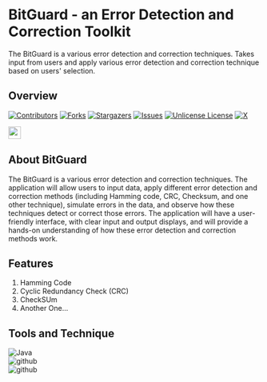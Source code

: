 # BitGuard - an Error Detection and Correction Toolkit
The BitGuard is a various error detection and correction techniques. Takes input from users and apply various error detection and correction technique based on users' selection.

## Overview
<!-- PROJECT SHIELDS -->
[![Contributors][contributors-shield]][contributors-url]
[![Forks][forks-shield]][forks-url]
[![Stargazers][stars-shield]][stars-url]
[![Issues][issues-shield]][issues-url]
[![Unlicense License][license-shield]][license-url]
[![X][x-shield]][x-url]

[//]: # (Version)
<!-- Another Version is start V1.1.0 -->
<div>
  <img src="https://img.shields.io/badge/Version-1.1.0-yellow?logo=Git&logoColor=green" height="25"> <br>

###
</div>


## About BitGuard
The BitGuard is a various error detection and correction techniques. The application will allow users to input data, apply different error detection and correction methods (including Hamming code, CRC, Checksum, and one other technique), simulate errors in the data, and observe how these techniques detect or correct those errors. The application will have a user-friendly interface, with clear input and output displays, and will provide a hands-on understanding of how these error detection and correction methods work.

## Features
1. Hamming Code
2. Cyclic Redundancy Check (CRC)
3. CheckSUm
4. Another One...

## Tools and Technique

![Java][java-shield] </br>
![github][github-shield] </br>
![github][xml-shield] </br>






<!-- MARKDOWN LINKS & IMAGES -->

[//]: # (Shields)
[contributors-shield]: https://img.shields.io/github/contributors/nazmul-1117/BitGuard-an-Error-Detection-and-Correction-Toolkit?style=flat&for-the-badge&color=blue&labelColor=gray&logo=github


[forks-shield]: https://img.shields.io/github/forks/nazmul-1117/BitGuard-an-Error-Detection-and-Correction-Toolkit?style=flat&for-the-badge&color=red&labelColor=gray&logo=trailforks

[stars-shield]: https://img.shields.io/github/stars/nazmul-1117/BitGuard-an-Error-Detection-and-Correction-Toolkit?style=flat&for-the-badge&color=green&labelColor=gray&logo=asterisk

[issues-shield]: https://img.shields.io/github/issues/nazmul-1117/BitGuard-an-Error-Detection-and-Correction-Toolkit?style=flat&for-the-badge&color=cyan&labelColor=gray&logo=issuu

[license-shield]: https://img.shields.io/github/license/nazmul-1117/BitGuard-an-Error-Detection-and-Correction-Toolkit?style=flat&for-the-badge&color=ff4070&labelColor=gray&logoColor=ff4070&logo=unlicense

[x-shield]: https://img.shields.io/badge/X(Twitter)-@nazmul_1117-orange?logo=x&logoColor=blue




<!-- Markdown the Links -->
[project-url]: https://github.com/nazmul-1117/BitGuard-an-Error-Detection-and-Correction-Toolkit/

[contributors-url]: https://github.com/nazmul-1117/BitGuard-an-Error-Detection-and-Correction-Toolkit/graphs/contributors

[forks-url]: https://github.com/nazmul-1117/BitGuard-an-Error-Detection-and-Correction-Toolkit/forks

[stars-url]: https://github.com/nazmul-1117/BitGuard-an-Error-Detection-and-Correction-Toolkit/stargazers

[issues-url]: https://github.com/nazmul-1117/BitGuard-an-Error-Detection-and-Correction-Toolkit/issues

[license-url]: https://github.com/nazmul-1117/BitGuard-an-Error-Detection-and-Correction-Toolkit/blob/master/LICENSE.txt

[x-url]: https://x.com/nazmul_1117


[//]: # (Another Shield)
[github-shield]: https://img.shields.io/badge/GitHub-expert-e9301c?logo=github&logoColor=black
[java-shield]: https://img.shields.io/badge/Java-intermediate-004027?logo=jameson&logoColor=black
[xml-shield]: https://img.shields.io/badge/FXML-beginner-005FAD?logo=xml&logoColor=yellow